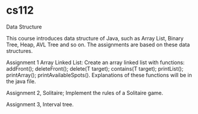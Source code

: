 # cs112
Data Structure

This course introduces data structure of Java, such as Array List, Binary Tree, Heap, AVL Tree and so on.
The assignments are based on these data structures.

Assignment 1 Array Linked List:
  Create an array linked list with functions:
  addFront();
  deleteFront();
  delete(T target);
  contains(T target);
  printList();
  printArray();
  printAvailableSpots().
Explanations of these functions will be in the java file.

Assignment 2, Solitaire;
  Implement the rules of a Solitaire game.
  
Assignment 3, Interval tree.
